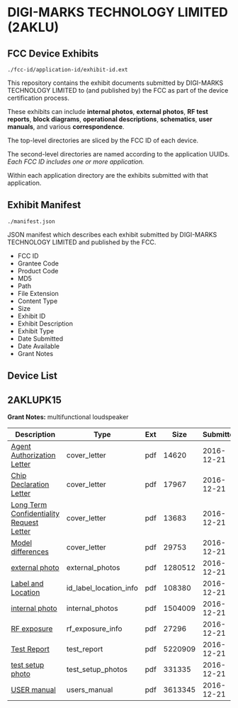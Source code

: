 # DIGI-MARKS  TECHNOLOGY  LIMITED (2AKLU)
## FCC Device Exhibits

```
./fcc-id/application-id/exhibit-id.ext
```

This repository contains the exhibit documents submitted by DIGI-MARKS  TECHNOLOGY  LIMITED to (and published by) the FCC as part of the device certification process.

These exhibits can include **internal photos**, **external photos**, **RF test reports**, **block diagrams**, **operational descriptions**, **schematics**, **user manuals**, and various **correspondence**.

The top-level directories are sliced by the FCC ID of each device.

The second-level directories are named according to the application UUIDs. *Each FCC ID includes one or more application.*

Within each application directory are the exhibits submitted with that application. 

## Exhibit Manifest

```
./manifest.json
```

JSON manifest which describes each exhibit submitted by DIGI-MARKS  TECHNOLOGY  LIMITED and published by the FCC.

- FCC ID
- Grantee Code
- Product Code
- MD5
- Path
- File Extension
- Content Type
- Size
- Exhibit ID
- Exhibit Description
- Exhibit Type
- Date Submitted
- Date Available
- Grant Notes

## Device List
## 2AKLUPK15
**Grant Notes:** multifunctional loudspeaker

| Description | Type | Ext | Size | Submitted | Available |
| ----------- | ---- | --- | ---- | --------- | --------- |
| [Agent Authorization Letter](2AKLUPK15/034fa6f4941405aa3ba5ecc6821a17fd/3235695.pdf) | cover_letter | pdf | 14620 | 2016-12-21 | 2016-12-21 |
| [Chip Declaration Letter](2AKLUPK15/034fa6f4941405aa3ba5ecc6821a17fd/3235698.pdf) | cover_letter | pdf | 17967 | 2016-12-21 | 2016-12-21 |
| [Long Term Confidentiality Request Letter](2AKLUPK15/034fa6f4941405aa3ba5ecc6821a17fd/3235702.pdf) | cover_letter | pdf | 13683 | 2016-12-21 | 2016-12-21 |
| [Model differences](2AKLUPK15/034fa6f4941405aa3ba5ecc6821a17fd/3235703.pdf) | cover_letter | pdf | 29753 | 2016-12-21 | 2016-12-21 |
| [external photo](2AKLUPK15/034fa6f4941405aa3ba5ecc6821a17fd/3235699.pdf) | external_photos | pdf | 1280512 | 2016-12-21 | 2016-12-21 |
| [Label and Location](2AKLUPK15/034fa6f4941405aa3ba5ecc6821a17fd/3235701.pdf) | id_label_location_info | pdf | 108380 | 2016-12-21 | 2016-12-21 |
| [internal photo](2AKLUPK15/034fa6f4941405aa3ba5ecc6821a17fd/3235700.pdf) | internal_photos | pdf | 1504009 | 2016-12-21 | 2016-12-21 |
| [RF exposure](2AKLUPK15/034fa6f4941405aa3ba5ecc6821a17fd/3235705.pdf) | rf_exposure_info | pdf | 27296 | 2016-12-21 | 2016-12-21 |
| [Test Report](2AKLUPK15/034fa6f4941405aa3ba5ecc6821a17fd/3235697.pdf) | test_report | pdf | 5220909 | 2016-12-21 | 2016-12-21 |
| [test setup photo](2AKLUPK15/034fa6f4941405aa3ba5ecc6821a17fd/3235707.pdf) | test_setup_photos | pdf | 331335 | 2016-12-21 | 2016-12-21 |
| [USER manual](2AKLUPK15/034fa6f4941405aa3ba5ecc6821a17fd/3235709.pdf) | users_manual | pdf | 3613345 | 2016-12-21 | 2016-12-21 |
